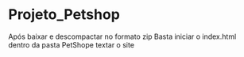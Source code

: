 # Projeto_Petshop

Após baixar e descompactar no formato zip
Basta iniciar o index.html dentro da pasta PetShope textar o site
